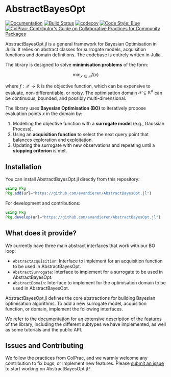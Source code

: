 # AbstractBayesOpt
[![Documentation](https://img.shields.io/badge/docs-dev-blue.svg)](https://evandieren.github.io/AbstractBayesOpt.jl/dev)
[![Build Status](https://github.com/evandieren/AbstractBayesOpt.jl/actions/workflows/CI.yml/badge.svg?branch=main)](https://github.com/evandieren/AbstractBayesOpt.jl/actions/workflows/CI.yml?query=branch%3Amain)
[![codecov](https://codecov.io/gh/evandieren/AbstractBayesOpt.jl/graph/badge.svg?token=ZU1TJCHT4O)](https://codecov.io/gh/evandieren/AbstractBayesOpt.jl)
[![Code Style: Blue](https://img.shields.io/badge/code%20style-blue-4495d1.svg)](https://github.com/JuliaDiff/BlueStyle)
[![ColPrac: Contributor's Guide on Collaborative Practices for Community Packages](https://img.shields.io/badge/ColPrac-Contributor's%20Guide-blueviolet)](https://github.com/SciML/ColPrac)



AbstractBayesOpt.jl is a general framework for Bayesian Optimisation in Julia. It relies on abstract classes for surrogate models, acquisition functions and domain definitions.
The codebase is entirely written in Julia.

The library is designed to solve **minimisation problems** of the form:

$$\min_{x \in \mathcal{X}} f(x)$$

where $f: \mathcal{X} \to \mathbb{R}$ is the objective function, which can be expensive to evaluate, non-differentiable, or noisy. The optimisation domain $\mathcal{X} \subseteq \mathbb{R}^d$ can be continuous, bounded, and possibly multi-dimensional.  

The library uses **Bayesian Optimisation (BO)** to iteratively propose evaluation points $x$ in the domain by:

1. Modelling the objective function with a **surrogate model** (e.g., Gaussian Process).  
2. Using an **acquisition function** to select the next query point that balances exploration and exploitation.  
3. Updating the surrogate with new observations and repeating until a **stopping criterion** is met.

## Installation

You can install AbstractBayesOpt.jl directly from this repository:

```julia
using Pkg
Pkg.add(url="https://github.com/evandieren/AbstractBayesOpt.jl")
```

For development and contributions:
```julia
using Pkg
Pkg.develop(url="https://github.com/evandieren/AbstractBayesOpt.jl")
```

## What does it provide?

We currently have three main abstract interfaces that work with our BO loop:

- `AbstractAcquisition`: Interface to implement for an acquisition function to be used in AbstractBayesOpt.
- `AbstractSurrogate`: Interface to implement for a surrogate to be used in AbstractBayesOpt.
- `AbstractDomain`: Interface to implement for the optimisation domain to be used in AbstractBayesOpt.

AbstractBayesOpt.jl defines the core abstractions for building Bayesian optimisation
algorithms. To add a new surrogate model, acquisition function, or domain, implement
the following interfaces.

We refer to the [documentation](https://evandieren.github.io/AbstractBayesOpt.jl/) for an extensive description of the features of the library, including the different 
subtypes we have implemented, as well as some tutorials and the public API.

## Issues and Contributing

We follow the practices from ColPrac, and we warmly welcome any contribution to fix bugs, or implement new features. Please [submit an issue](https://github.com/evandieren/AbstractBayesOpt.jl/issues) to start working on AbstractBayesOpt.jl !
